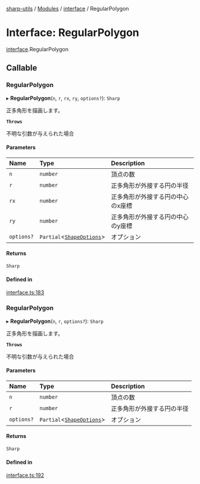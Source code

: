 [sharp-utils](../README.md) / [Modules](../modules.md) / [interface](../modules/interface.md) / RegularPolygon

# Interface: RegularPolygon

[interface](../modules/interface.md).RegularPolygon

## Callable

### RegularPolygon

▸ **RegularPolygon**(`n`, `r`, `rx`, `ry`, `options?`): `Sharp`

正多角形を描画します。

**`Throws`**

不明な引数が与えられた場合

#### Parameters

| Name | Type | Description |
| :------ | :------ | :------ |
| `n` | `number` | 頂点の数 |
| `r` | `number` | 正多角形が外接する円の半径 |
| `rx` | `number` | 正多角形が外接する円の中心のx座標 |
| `ry` | `number` | 正多角形が外接する円の中心のy座標 |
| `options?` | `Partial`<[`ShapeOptions`](interface.ShapeOptions.md)\> | オプション |

#### Returns

`Sharp`

#### Defined in

[interface.ts:183](https://github.com/Manju2367/sharpUtils/blob/6d980e5/interface.ts#L183)

### RegularPolygon

▸ **RegularPolygon**(`n`, `r`, `options?`): `Sharp`

正多角形を描画します。

**`Throws`**

不明な引数が与えられた場合

#### Parameters

| Name | Type | Description |
| :------ | :------ | :------ |
| `n` | `number` | 頂点の数 |
| `r` | `number` | 正多角形が外接する円の半径 |
| `options?` | `Partial`<[`ShapeOptions`](interface.ShapeOptions.md)\> | オプション |

#### Returns

`Sharp`

#### Defined in

[interface.ts:192](https://github.com/Manju2367/sharpUtils/blob/6d980e5/interface.ts#L192)
